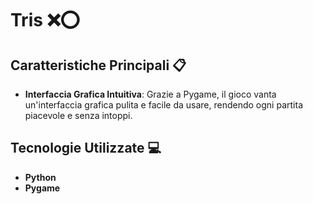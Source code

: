 # Tris ❌⭕

## Caratteristiche Principali 📋
- **Interfaccia Grafica Intuitiva**: Grazie a Pygame, il gioco vanta un'interfaccia grafica pulita e facile da usare, rendendo ogni partita piacevole e senza intoppi.

## Tecnologie Utilizzate 💻
- **Python**
- **Pygame**
